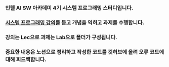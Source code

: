 ### 인텔 AI SW 아카데미 4기 시스템 프로그래밍 스터디입니다.

### [시스템 프로그래밍 강의](https://docs.google.com/spreadsheets/d/1aHu96wBYlsw5zYxakd6d3ViZnViyKzuJlPzz6n-KSlA/edit?gid=0#gid=0)를 듣고 개념을 익히고 과제를 수행합니다. 

### 강의는 Lec으로 과제는 Lab으로 폴더가 구성됩니다.

### 중요한 내용은 노션으로 정리하고 작성한 코드를 깃허브에 올려 오류 코드에 대해 피드백합니다.
